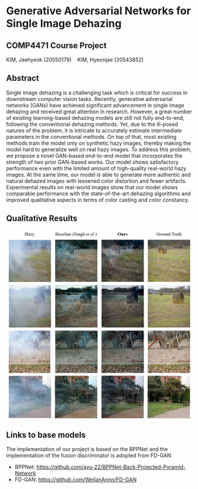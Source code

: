 # Generative Adversarial Networks for Single Image Dehazing

## COMP4471 Course Project
KIM, Jaehyeok (20550178)&nbsp;&nbsp;&nbsp;&nbsp;KIM, Hyeonjae (20543852)

## Abstract
Single image dehazing is a challenging task which is critical for success in downstream computer vision tasks. Recently, generative adversarial networks (GANs) have achieved significant advancement in single image dehazing and received great attention in research. However, a great number of existing learning-based dehazing models are still not fully end-to-end, following the conventional dehazing methods. Yet, due to the ill-posed natures of the problem, it is intricate to accurately estimate intermediate parameters in the conventional methods. On top of that, most existing methods train the model only on synthetic hazy images, thereby making the model hard to generalize well on real hazy images. To address this problem, we propose a novel GAN-based end-to-end model that incorporates the strength of two prior GAN-based works. Our model shows satisfactory performance even with the limited amount of high-quality real-world hazy images. At the same time, our model is able to generate more authentic and natural dehazed images with lessened color distortion and fewer artifacts. Experimental results on real-world images show that our model shows comparable performance with the state-of-the-art dehazing algorithms and improved qualitative aspects in terms of color casting and color constancy.

## Qualitative Results
<img src="qual_comparison.png">

## Links to base models
The implementation of our project is based on the BPPNet and the implementation of the fusion discriminator is adopted from FD-GAN
- BPPNet: https://github.com/ayu-22/BPPNet-Back-Projected-Pyramid-Network
- FD-GAN: https://github.com/WeilanAnnn/FD-GAN
